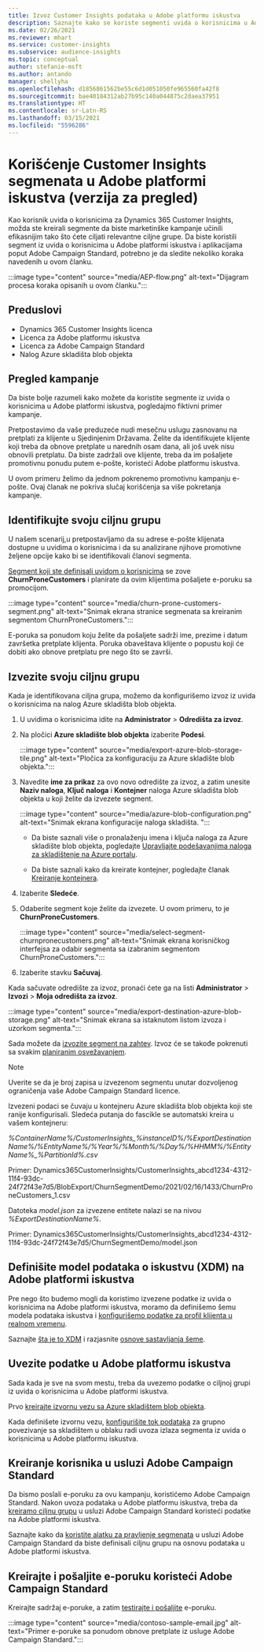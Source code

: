 ```yaml
---
title: Izvoz Customer Insights podataka u Adobe platformu iskustva
description: Saznajte kako se koriste segmenti uvida o korisnicima u Adobe platformi iskustva.
ms.date: 02/26/2021
ms.reviewer: mhart
ms.service: customer-insights
ms.subservice: audience-insights
ms.topic: conceptual
author: stefanie-msft
ms.author: antando
manager: shellyha
ms.openlocfilehash: d1856861562be55c6d1d051050fe965560fa42f8
ms.sourcegitcommit: bae40184312ab27b95c140a044875c2daea37951
ms.translationtype: HT
ms.contentlocale: sr-Latn-RS
ms.lasthandoff: 03/15/2021
ms.locfileid: "5596286"
---
```

# <a name="use-customer-insights-segments-in-adobe-experience-platform-preview"></a>Korišćenje Customer Insights segmenata u Adobe platformi iskustva (verzija za pregled)

Kao korisnik uvida o korisnicima za Dynamics 365 Customer Insights, možda ste kreirali segmente da biste marketinške kampanje učinili efikasnijim tako što ćete ciljati relevantne ciljne grupe. Da biste koristili segment iz uvida o korisnicima u Adobe platformi iskustva i aplikacijama poput Adobe Campaign Standard, potrebno je da sledite nekoliko koraka navedenih u ovom članku.

:::image type="content" source="media/AEP-flow.png" alt-text="Dijagram procesa koraka opisanih u ovom članku.":::

## <a name="prerequisites"></a>Preduslovi

-   Dynamics 365 Customer Insights licenca
-   Licenca za Adobe platformu iskustva
-   Licenca za Adobe Campaign Standard
-   Nalog Azure skladišta blob objekta

## <a name="campaign-overview"></a>Pregled kampanje

Da biste bolje razumeli kako možete da koristite segmente iz uvida o korisnicima u Adobe platformi iskustva, pogledajmo fiktivni primer kampanje.

Pretpostavimo da vaše preduzeće nudi mesečnu uslugu zasnovanu na pretplati za klijente u Sjedinjenim Državama. Želite da identifikujete klijente koji treba da obnove pretplate u narednih osam dana, ali još uvek nisu obnovili pretplatu. Da biste zadržali ove klijente, treba da im pošaljete promotivnu ponudu putem e-pošte, koristeći Adobe platformu iskustva.

U ovom primeru želimo da jednom pokrenemo promotivnu kampanju e-pošte. Ovaj članak ne pokriva slučaj korišćenja sa više pokretanja kampanje.

## <a name="identify-your-target-audience"></a>Identifikujte svoju ciljnu grupu

U našem scenarij,u pretpostavljamo da su adrese e-pošte klijenata dostupne u uvidima o korisnicima i da su analizirane njihove promotivne željene opcije kako bi se identifikovali članovi segmenta.

[Segment koji ste definisali uvidom o korisnicima](segments.md) se zove **ChurnProneCustomers** i planirate da ovim klijentima pošaljete e-poruku sa promocijom.

:::image type="content" source="media/churn-prone-customers-segment.png" alt-text="Snimak ekrana stranice segmenata sa kreiranim segmentom ChurnProneCustomers.":::

E-poruka sa ponudom koju želite da pošaljete sadrži ime, prezime i datum završetka pretplate klijenta. Poruka obaveštava klijente o popustu koji će dobiti ako obnove pretplatu pre nego što se završi.

## <a name="export-your-target-audience"></a>Izvezite svoju ciljnu grupu

Kada je identifikovana ciljna grupa, možemo da konfigurišemo izvoz iz uvida o korisnicima na nalog Azure skladišta blob objekta.

1. U uvidima o korisnicima idite na **Administrator** > **Odredišta za izvoz**.

1. Na pločici **Azure skladište blob objekta** izaberite **Podesi**.

   :::image type="content" source="media/export-azure-blob-storage-tile.png" alt-text="Pločica za konfiguraciju za Azure skladište blob objekta.":::

1. Navedite **ime za prikaz** za ovo novo odredište za izvoz, a zatim unesite **Naziv naloga**, **Ključ naloga** i **Kontejner** naloga Azure skladišta blob objekta u koji želite da izvezete segment.  
      
   :::image type="content" source="media/azure-blob-configuration.png" alt-text="Snimak ekrana konfiguracije naloga skladišta. "::: 

   - Da biste saznali više o pronalaženju imena i ključa naloga za Azure skladište blob objekta, pogledajte [Upravljajte podešavanjima naloga za skladištenje na Azure portalu](/azure/storage/common/storage-account-manage).

   - Da biste saznali kako da kreirate kontejner, pogledajte članak [Kreiranje kontejnera](/azure/storage/blobs/storage-quickstart-blobs-portal#create-a-container).

1. Izaberite **Sledeće**.

1. Odaberite segment koje želite da izvezete. U ovom primeru, to je **ChurnProneCustomers**.

   :::image type="content" source="media/select-segment-churnpronecustomers.png" alt-text="Snimak ekrana korisničkog interfejsa za odabir segmenta sa izabranim segmentom ChurnProneCustomers.":::

1. Izaberite stavku **Sačuvaj**.

Kada sačuvate odredište za izvoz, pronaći ćete ga na listi **Administrator** > **Izvozi** > **Moja odredišta za izvoz**.

:::image type="content" source="media/export-destination-azure-blob-storage.png" alt-text="Snimak ekrana sa istaknutom listom izvoza i uzorkom segmenta.":::

Sada možete da [izvozite segment na zahtev](export-destinations.md#export-data-on-demand). Izvoz će se takođe pokrenuti sa svakim [planiranim osvežavanjem](system.md).

> [!NOTE]
> Uverite se da je broj zapisa u izvezenom segmentu unutar dozvoljenog ograničenja vaše Adobe Campaign Standard licence.

Izvezeni podaci se čuvaju u kontejneru Azure skladišta blob objekta koji ste ranije konfigurisali. Sledeća putanja do fascikle se automatski kreira u vašem kontejneru:

*%ContainerName%/CustomerInsights_%instanceID%/%ExportDestinationName%/%EntityName%/%Year%/%Month%/%Day%/%HHMM%/%EntityName%_%PartitionId%.csv*

Primer: Dynamics365CustomerInsights/CustomerInsights_abcd1234-4312-11f4-93dc-24f72f43e7d5/BlobExport/ChurnSegmentDemo/2021/02/16/1433/ChurnProneCustomers_1.csv

Datoteka *model.json* za izvezene entitete nalazi se na nivou *%ExportDestinationName%*.

Primer: Dynamics365CustomerInsights/CustomerInsights_abcd1234-4312-11f4-93dc-24f72f43e7d5/ChurnSegmentDemo/model.json

## <a name="define-experience-data-model-xdm-in-adobe-experience-platform"></a>Definišite model podataka o iskustvu (XDM) na Adobe platformi iskustva

Pre nego što budemo mogli da koristimo izvezene podatke iz uvida o korisnicima na Adobe platformi iskustva, moramo da definišemo šemu modela podataka iskustva i [konfigurišemo podatke za profil klijenta u realnom vremenu](https://experienceleague.adobe.com/docs/experience-platform/profile/tutorials/dataset-configuration.html#tutorials).

Saznajte [šta je to XDM](https://experienceleague.adobe.com/docs/experience-platform/xdm/home.html) i razjasnite [osnove sastavljanja šeme](https://experienceleague.adobe.com/docs/experience-platform/xdm/schema/composition.html#schema).

## <a name="import-data-into-adobe-experience-platform"></a>Uvezite podatke u Adobe platformu iskustva

Sada kada je sve na svom mestu, treba da uvezemo podatke o ciljnoj grupi iz uvida o korisnicima u Adobe platformi iskustva.

Prvo [kreirajte izvornu vezu sa Azure skladištem blob objekta](https://experienceleague.adobe.com/docs/experience-platform/sources/ui-tutorials/create/cloud-storage/blob.html#getting-started).    

Kada definišete izvornu vezu, [konfigurišite tok podataka](https://experienceleague.adobe.com/docs/experience-platform/sources/ui-tutorials/dataflow/cloud-storage.html#ui-tutorials) za grupno povezivanje sa skladištem u oblaku radi uvoza izlaza segmenta iz uvida o korisnicima u Adobe platformu iskustva.

## <a name="create-an-audience-in-adobe-campaign-standard"></a>Kreiranje korisnika u usluzi Adobe Campaign Standard

Da bismo poslali e-poruku za ovu kampanju, koristićemo Adobe Campaign Standard. Nakon uvoza podataka u Adobe platformu iskustva, treba da [kreiramo ciljnu grupu](https://experienceleague.adobe.com/docs/campaign-standard/using/profiles-and-audiences/get-started-profiles-and-audiences.html#permission) u usluzi Adobe Campaign Standard koristeći podatke na Adobe platformi iskustva.

Saznajte kako da [koristite alatku za pravljenje segmenata](https://experienceleague.adobe.com/docs/campaign-standard/using/profiles-and-audiences/working-with-adobe-experience-platform/aep-using-segment-builder.html#building-a-segment) u usluzi Adobe Campaign Standard da biste definisali ciljnu grupu na osnovu podataka u Adobe platformi iskustva.

## <a name="create-and-send-the-email-using-adobe-campaign-standard"></a>Kreirajte i pošaljite e-poruku koristeći Adobe Campaign Standard

Kreirajte sadržaj e-poruke, a zatim [testirajte i pošaljite](https://experienceleague.adobe.com/docs/campaign-standard/using/testing-and-sending/get-started-sending-messages.html#preparing-and-testing-messages) e-poruku.

:::image type="content" source="media/contoso-sample-email.jpg" alt-text="Primer e-poruke sa ponudom obnove pretplate iz usluge Adobe Campaign Standard.":::